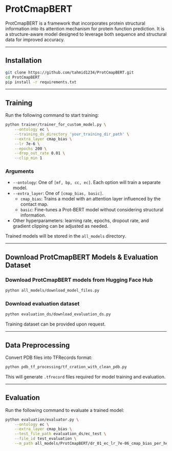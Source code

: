 # ProtCmapBERT

ProtCmapBERT is a framework that incorporates protein structural information into its attention mechanism for protein function prediction. It is a structure-aware model designed to leverage both sequence and structural data for improved accuracy.

---

## Installation

```bash
git clone https://github.com/tahmid1234/ProtCmapBERT.git
cd ProtCmapBERT
pip install -r requirements.txt
```

---

## Training

Run the following command to start training:

```bash
python trainer/trainer_for_custom_model.py \
    --ontology ec \
    --training_ds_directory 'your_training_dir_path' \
    --extra_layer cmap_bias \
    --lr 7e-6 \
    --epochs 200 \
    --drop_out_rate 0.01 \
    --clip_min 1
```

### Arguments
- `--ontology`: One of `[mf, bp, cc, ec]`. Each option will train a separate model.
- `--extra_layer`: One of `[cmap_bias, basic]`. 
  - `cmap_bias`: Trains a model with an attention layer influenced by the contact map.
  - `basic`: Fine-tunes a Prot-BERT model without considering structural information.
- Other hyperparameters: learning rate, epochs, dropout rate, and gradient clipping can be adjusted as needed.

Trained models will be stored in the `all_models` directory.

---

## Download ProtCmapBERT Models & Evaluation Dataset

### Download ProtCmapBERT models from Hugging Face Hub
```bash
python all_models/download_model_files.py
```

### Download evaluation dataset
```bash
python evaluation_ds/download_evaluation_ds.py
```

Training dataset can be provided upon request.

---

## Data Preprocessing

Convert PDB files into TFRecords format:

```bash
python pdb_tf_processing/tf_cration_with_clean_pdb.py
```

This will generate `.tfrecord` files required for model training and evaluation.

---

## Evaluation

Run the following command to evaluate a trained model:

```bash
python evaluation/evaluator.py \
    --ontology ec \
    --extra_layer cmap_bias \
    --test_file_path evaluation_ds/ec_test \
    --file_id test_evaluation \
    --m_path all_models/ProtCmapBERT/dr_01_ec_lr_7e-06_cmap_bias_per_head_alpha_clipping_1_.pt
```


